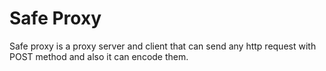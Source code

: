 # Safe Proxy

Safe proxy is a proxy server and client that can send any http request with POST method and also it can encode them.